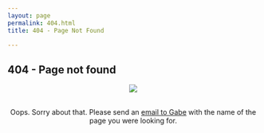 ```yaml
---
layout: page
permalink: 404.html
title: 404 - Page Not Found

---
```

## 404 - Page not found

<center>
<img src="{{site.baseurl}}/assets/images/404_bug.png">
<center>

<br/>


Oops. Sorry about that. Please send an <a href="mailto:gsalmon@caltech@@edu?Subject=Missing%20Page%20On%20RPgroup%20Website"
   onmouseover="this.href=this.href.replace('@@','.')">
   email to Gabe</a> with the name of the page you were looking for.